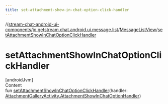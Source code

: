 ```yaml
---
title: set-attachment-show-in-chat-option-click-handler
---
```

//[stream-chat-android-ui-components](../../../index.md)/[io.getstream.chat.android.ui.message.list](../index.md)/[MessageListView](index.md)/[setAttachmentShowInChatOptionClickHandler](setAttachmentShowInChatOptionClickHandler.md)



# setAttachmentShowInChatOptionClickHandler  
[androidJvm]  
Content  
fun [setAttachmentShowInChatOptionClickHandler](setAttachmentShowInChatOptionClickHandler.md)(handler: [AttachmentGalleryActivity.AttachmentShowInChatOptionHandler](../../io.getstream.chat.android.ui.gallery/AttachmentGalleryActivity/AttachmentShowInChatOptionHandler/index.md))  



